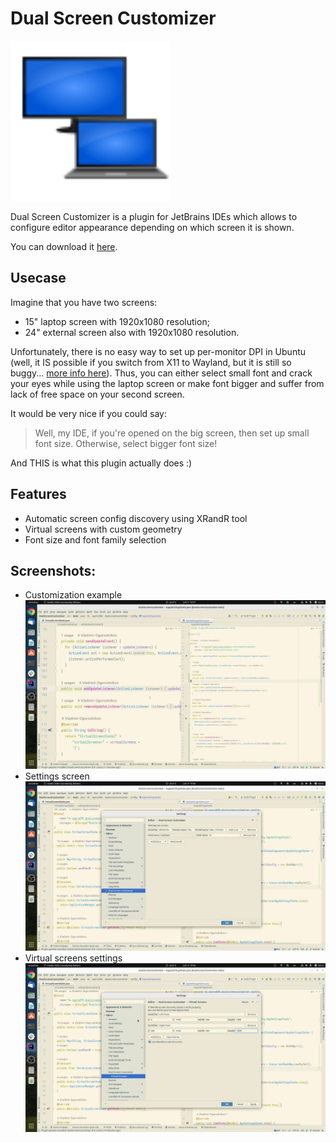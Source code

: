 Dual Screen Customizer
===

<img height="256" src="src/main/resources/META-INF/pluginIcon.svg" width="256"/>

Dual Screen Customizer is a plugin for JetBrains IDEs which allows to configure
editor appearance depending on which screen it is shown.

You can download it [here](https://plugins.jetbrains.com/plugin/19480-dualscreencustomizer-for-linux-).

Usecase
---

Imagine that you have two screens:
* 15" laptop screen with 1920x1080 resolution;
* 24" external screen also with 1920x1080 resolution.

Unfortunately, there is no easy way to set up per-monitor DPI in Ubuntu (well, it IS possible if you switch from X11 to Wayland, but it is still so buggy... [more info here](https://intellij-support.jetbrains.com/hc/en-us/articles/360007994999-HiDPI-configuration)). Thus, you can either select small font and crack your eyes while using the laptop screen or make font bigger and suffer from lack of free space on your second screen.

It would be very nice if you could say:
> Well, my IDE, if you're opened on the big screen, then set up small font size. Otherwise, select bigger font size!

And THIS is what this plugin actually does :)

Features
---

* Automatic screen config discovery using XRandR tool
* Virtual screens with custom geometry
* Font size and font family selection

Screenshots:
---

* Customization example ![](demos/virtual_screens_demo.png)
* Settings screen ![](demos/settings.png)
* Virtual screens settings ![](demos/virtual_screen_settings.png) 
